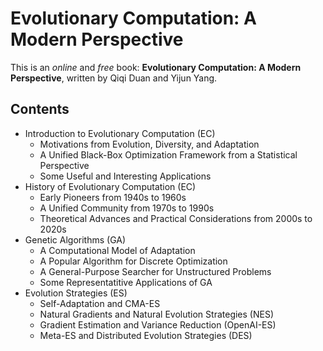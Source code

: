 # Evolutionary Computation: A Modern Perspective

This is an *online* and *free* book: **Evolutionary Computation: A Modern Perspective**, written by Qiqi Duan and Yijun Yang.

## Contents

* Introduction to Evolutionary Computation (EC)
  * Motivations from Evolution, Diversity, and Adaptation
  * A Unified Black-Box Optimization Framework from a Statistical Perspective
  * Some Useful and Interesting Applications
* History of Evolutionary Computation (EC)
  * Early Pioneers from 1940s to 1960s
  * A Unified Community from 1970s to 1990s
  * Theoretical Advances and Practical Considerations from 2000s to 2020s
* Genetic Algorithms (GA)
  * A Computational Model of Adaptation
  * A Popular Algorithm for Discrete Optimization 
  * A General-Purpose Searcher for Unstructured Problems
  * Some Representatitive Applications of GA
* Evolution Strategies (ES)
  * Self-Adaptation and CMA-ES
  * Natural Gradients and Natural Evolution Strategies (NES)
  * Gradient Estimation and Variance Reduction (OpenAI-ES)
  * Meta-ES and Distributed Evolution Strategies (DES)
